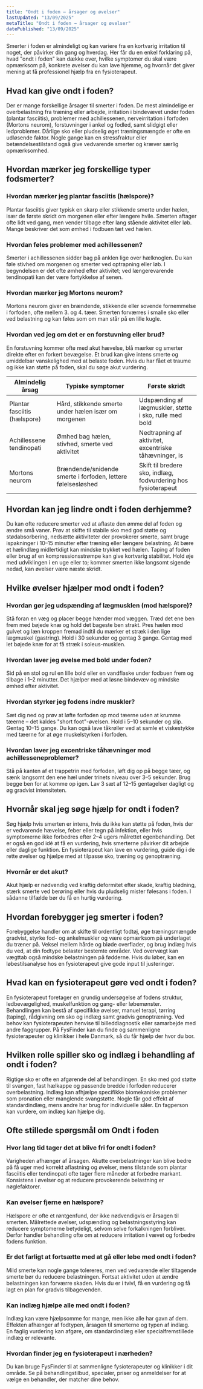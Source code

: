 ```yaml
---
title: "Ondt i foden – årsager og øvelser"
lastUpdated: "13/09/2025"
metaTitle: "Ondt i foden → årsager og øvelser"
datePublished: "13/09/2025"
---
```


Smerter i foden er almindeligt og kan variere fra en kortvarig irritation til noget, der påvirker din gang og hverdag. Her får du en enkel forklaring på, hvad "ondt i foden" kan dække over, hvilke symptomer du skal være opmærksom på, konkrete øvelser du kan lave hjemme, og hvornår det giver mening at få professionel hjælp fra en fysioterapeut.

## Hvad kan give ondt i foden?

Der er mange forskellige årsager til smerter i foden. De mest almindelige er overbelastning fra træning eller arbejde, irritation i bindevævet under foden (plantar fasciitis), problemer med achillessenen, nerveirritation i forfoden (Mortons neurom), forstuvninger i ankel og fodled, samt slidgigt eller ledproblemer. Dårlige sko eller pludselig øget træningsmængde er ofte en udløsende faktor. Nogle gange kan en stressfraktur eller betændelsestilstand også give vedvarende smerter og kræver særlig opmærksomhed.

## Hvordan mærker jeg forskellige typer fodsmerter?

### Hvordan mærker jeg plantar fasciitis (hælspore)?
Plantar fasciitis giver typisk en skarp eller stikkende smerte under hælen, især de første skridt om morgenen eller efter længere hvile. Smerten aftager ofte lidt ved gang, men vender tilbage efter lang stående aktivitet eller løb. Mange beskriver det som ømhed i fodbuen tæt ved hælen.

### Hvordan føles problemer med achillessenen?
Smerter i achillessenen sidder bag på anklen lige over hælknoglen. Du kan føle stivhed om morgenen og smerter ved optrapning eller løb. I begyndelsen er det ofte ømhed efter aktivitet; ved længerevarende tendinopati kan der være fortykkelse af senen.

### Hvordan mærker jeg Mortons neurom?
Mortons neurom giver en brændende, stikkende eller sovende fornemmelse i forfoden, ofte mellem 3. og 4. tæer. Smerten forværres i smalle sko eller ved belastning og kan føles som om man står på en lille kugle.

### Hvordan ved jeg om det er en forstuvning eller brud?
En forstuvning kommer ofte med akut hævelse, blå mærker og smerter direkte efter en forkert bevægelse. Et brud kan give intens smerte og umiddelbar vanskelighed med at belaste foden. Hvis du har fået et traume og ikke kan støtte på foden, skal du søge akut vurdering.

| Almindelig årsag | Typiske symptomer | Første skridt |
|---|---|---|
| Plantar fasciitis (hælspore) | Hård, stikkende smerte under hælen især om morgenen | Udspænding af lægmuskler, støtte i sko, rulle med bold |
| Achillessene tendinopati | Ømhed bag hælen, stivhed, smerte ved aktivitet | Nedtrapning af aktivitet, excentriske tåhævninger, is |
| Mortons neurom | Brændende/snidende smerte i forfoden, lettere følelsesløshed | Skift til bredere sko, indlæg, fodvurdering hos fysioterapeut |

## Hvordan kan jeg lindre ondt i foden derhjemme?

Du kan ofte reducere smerter ved at aflaste den ømme del af foden og ændre små vaner. Prøv at skifte til stabile sko med god støtte og stødabsorbering, nedsætte aktiviteter der provokerer smerte, samt bruge ispakninger i 10–15 minutter efter træning eller længere belastning. At bære et hælindlæg midlertidigt kan mindske trykket ved hælen. Taping af foden eller brug af en kompressionsstrømpe kan give kortvarig stabilitet. Hold øje med udviklingen i en uge eller to; kommer smerten ikke langsomt sigende nedad, kan øvelser være næste skridt.

## Hvilke øvelser hjælper mod ondt i foden?

### Hvordan gør jeg udspænding af lægmusklen (mod hælspore)?
Stå foran en væg og placer begge hænder mod væggen. Træd det ene ben frem med bøjede knæ og hold det bageste ben strakt. Pres hælen mod gulvet og læn kroppen fremad indtil du mærker et stræk i den lige lægmuskel (gastring). Hold i 30 sekunder og gentag 3 gange. Gentag med let bøjede knæ for at få stræk i soleus-musklen.

### Hvordan laver jeg øvelse med bold under foden?
Sid på en stol og rul en lille bold eller en vandflaske under fodbuen frem og tilbage i 1–2 minutter. Det hjælper med at løsne bindevæv og mindske ømhed efter aktivitet.

### Hvordan styrker jeg fodens indre muskler?
Sæt dig ned og prøv at løfte forfoden op mod tæerne uden at krumme tæerne – det kaldes "short foot"-øvelsen. Hold i 5–10 sekunder og slip. Gentag 10–15 gange. Du kan også lave tåkrøller ved at samle et viskestykke med tæerne for at øge muskelstyrken i forfoden.

### Hvordan laver jeg excentriske tåhævninger mod achillesseneproblemer?
Stå på kanten af et trappetrin med forfoden, løft dig op på begge tæer, og sænk langsomt den ene hæl under trinets niveau over 3–5 sekunder. Brug begge ben for at komme op igen. Lav 3 sæt af 12–15 gentagelser dagligt og øg gradvist intensiteten.

## Hvornår skal jeg søge hjælp for ondt i foden?

Søg hjælp hvis smerten er intens, hvis du ikke kan støtte på foden, hvis der er vedvarende hævelse, feber eller tegn på infektion, eller hvis symptomerne ikke forbedres efter 2–4 ugers målrettet egenbehandling. Det er også en god idé at få en vurdering, hvis smerterne påvirker dit arbejde eller daglige funktion. En fysioterapeut kan lave en vurdering, guide dig i de rette øvelser og hjælpe med at tilpasse sko, træning og genoptræning.

### Hvornår er det akut?
Akut hjælp er nødvendig ved kraftig deformitet efter skade, kraftig blødning, stærk smerte ved berøring eller hvis du pludselig mister følesans i foden. I sådanne tilfælde bør du få en hurtig vurdering.

## Hvordan forebygger jeg smerter i foden?

Forebyggelse handler om at skifte til ordentligt fodtøj, øge træningsmængde gradvist, styrke fod- og ankelmuskler og være opmærksom på underlaget du træner på. Veksel mellem hårde og bløde overflader, og brug indlæg hvis du ved, at din fodtype belaster bestemte områder. Ved overvægt kan vægttab også mindske belastningen på fødderne. Hvis du løber, kan en løbestilsanalyse hos en fysioterapeut give gode input til justeringer.

## Hvad kan en fysioterapeut gøre ved ondt i foden?

En fysioterapeut foretager en grundig undersøgelse af fodens struktur, ledbevægelighed, muskelfunktion og gang- eller løbemønster. Behandlingen kan bestå af specifikke øvelser, manuel terapi, tørring (taping), rådgivning om sko og indlæg samt gradvis genoptræning. Ved behov kan fysioterapeuten henvise til billeddiagnostik eller samarbejde med andre faggrupper. På FysFinder kan du finde og sammenligne fysioterapeuter og klinikker i hele Danmark, så du får hjælp der hvor du bor.

## Hvilken rolle spiller sko og indlæg i behandling af ondt i foden?

Rigtige sko er ofte en afgørende del af behandlingen. En sko med god støtte til svangen, fast hælkappe og passende bredde i forfoden reducerer overbelastning. Indlæg kan afhjælpe specifikke biomekaniske problemer som pronation eller manglende svangstøtte. Nogle får god effekt af standardindlæg, mens andre har brug for individuelle såler. En fagperson kan vurdere, om indlæg kan hjælpe dig.

## Ofte stillede spørgsmål om Ondt i foden

### Hvor lang tid tager det at blive fri for ondt i foden?
Varigheden afhænger af årsagen. Akutte overbelastninger kan blive bedre på få uger med korrekt aflastning og øvelser, mens tilstande som plantar fasciitis eller tendinopati ofte tager flere måneder at forbedre markant. Konsistens i øvelser og at reducere provokerende belastning er nøglefaktorer.

### Kan øvelser fjerne en hælspore?
Hælspore er ofte et røntgenfund, der ikke nødvendigvis er årsagen til smerten. Målrettede øvelser, udspænding og belastningsstyring kan reducere symptomerne betydeligt, selvom selve forkalkningen forbliver. Derfor handler behandling ofte om at reducere irritation i vævet og forbedre fodens funktion.

### Er det farligt at fortsætte med at gå eller løbe med ondt i foden?
Mild smerte kan nogle gange tolereres, men ved vedvarende eller tiltagende smerte bør du reducere belastningen. Fortsat aktivitet uden at ændre belastningen kan forværre skaden. Hvis du er i tvivl, få en vurdering og få lagt en plan for gradvis tilbagevenden.

### Kan indlæg hjælpe alle med ondt i foden?
Indlæg kan være hjælpsomme for mange, men ikke alle har gavn af dem. Effekten afhænger af fodtypen, årsagen til smerterne og typen af indlæg. En faglig vurdering kan afgøre, om standardindlæg eller specialfremstillede indlæg er relevante.

### Hvordan finder jeg en fysioterapeut i nærheden?
Du kan bruge FysFinder til at sammenligne fysioterapeuter og klinikker i dit område. Se på behandlingstilbud, specialer, priser og anmeldelser for at vælge en behandler, der matcher dine behov.
